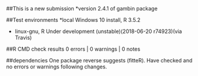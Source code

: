 
##This is a new submission
*version 2.4.1 of gambin package 


##Test environments
*local Windows 10 install, R 3.5.2
* linux-gnu, R Under development (unstable)(2018-06-20 r74923)(via Travis)
 
##R CMD check results
0 errors | 0 warnings | 0 notes

##dependencies
One package reverse suggests (fitteR). Have checked
and no errors or warnings following changes. 
